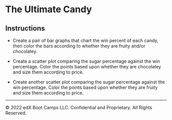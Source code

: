 # The Ultimate Candy

## Instructions

* Create a pair of bar graphs that chart the win percent of each candy, then color the bars according to whether they are fruity and/or chocolatey.

* Create a scatter plot comparing the sugar percentage against the win percentage. Color the points based upon whether they are chocolatey and size them according to price.

* Create another scatter plot comparing the sugar percentage against the win percentage. Color the points based upon whether they are fruity and size them according to price.

---

© 2022 edX Boot Camps LLC. Confidential and Proprietary. All Rights Reserved.